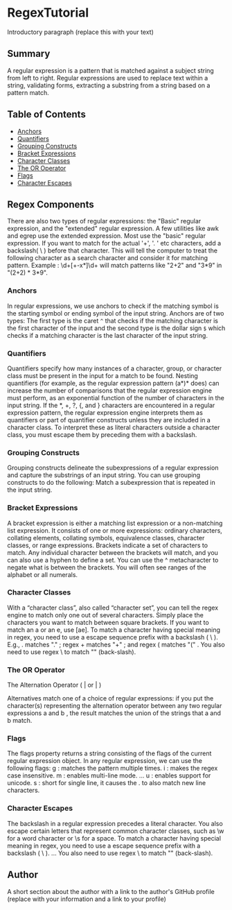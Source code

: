 # RegexTutorial

Introductory paragraph (replace this with your text)

## Summary

A regular expression is a pattern that is matched against a subject string from left to right.
Regular expressions are used to replace text within a string, validating forms, extracting a
substring from a string based on a pattern match.

## Table of Contents

- [Anchors](#anchors)
- [Quantifiers](#quantifiers)
- [Grouping Constructs](#grouping-constructs)
- [Bracket Expressions](#bracket-expressions)
- [Character Classes](#character-classes)
- [The OR Operator](#the-or-operator)
- [Flags](#flags)
- [Character Escapes](#character-escapes)

## Regex Components

There are also two types of regular expressions: the "Basic" regular expression, and
the "extended" regular expression. A few utilities like awk and egrep use the extended
expression. Most use the "basic" regular expression. If you want to match for the
actual '+', '. ' etc characters, add a backslash( \ ) before that character. This
will tell the computer to treat the following character as a search character and
consider it for matching pattern. Example : \d+[\+-x\*]\d+ will match patterns
like "2+2" and "3*9" in "(2+2) * 3\*9".

### Anchors

In regular expressions, we use anchors to check if the matching symbol is the
starting symbol or ending symbol of the input string. Anchors are of two types:
The first type is the caret `^` that checks if the matching character is the first
character of the input and the second type is the dollar sign `$` which checks if a matching
character is the last character of the input string.

### Quantifiers

Quantifiers specify how many instances of a character, group, or character class must be present in the input for a match to be found.
Nesting quantifiers (for example, as the regular expression pattern (a*)* does) can increase the number of comparisons that the
regular expression engine must perform, as an exponential function of the number of characters in the input string.
If the \*, +, ?, {, and } characters are encountered in a regular expression pattern, the regular expression engine
interprets them as quantifiers or part of quantifier constructs unless they are included in a character class. To
interpret these as literal characters outside a character class, you must escape them by preceding them with a backslash.

### Grouping Constructs

Grouping constructs delineate the subexpressions of a regular expression and capture the substrings
of an input string. You can use grouping constructs to do the following: Match a subexpression that
is repeated in the input string.

### Bracket Expressions

A bracket expression is either a matching list expression or a non-matching list expression.
It consists of one or more expressions: ordinary characters, collating elements, collating
symbols, equivalence classes, character classes, or range expressions. Brackets indicate a
set of characters to match. Any individual character between the brackets will match, and
you can also use a hyphen to define a set. You can use the ^ metacharacter to negate what
is between the brackets. You will often see ranges of the alphabet or all numerals.

### Character Classes

With a “character class”, also called “character set”, you can tell the regex engine
to match only one out of several characters. Simply place the characters you want to
match between square brackets. If you want to match an a or an e, use [ae]. To match
a character having special meaning in regex, you need to use a escape sequence prefix
with a backslash ( \ ). E.g., \. matches "." ; regex \+ matches "+" ; and
regex \( matches "(" . You also need to use regex \\ to match "\" (back-slash).

### The OR Operator

The Alternation Operator ( | or \| )

Alternatives match one of a choice of regular expressions: if you put the character(s) representing the alternation operator between any two regular expressions a and b , the result matches the union of the strings that a and b match.

### Flags

The flags property returns a string consisting of the flags of the current regular expression object.
In any regular expression, we can use the following flags:
g : matches the pattern multiple times.
i : makes the regex case insensitive.
m : enables multi-line mode. ...
u : enables support for unicode.
s : short for single line, it causes the . to also match new line characters.

### Character Escapes

The backslash in a regular expression precedes a literal character. You also escape
certain letters that represent common character classes, such as \w for a word
character or \s for a space. To match a character having special meaning in
regex, you need to use a escape sequence prefix with a backslash ( \ ). ...
You also need to use regex \\ to match "\" (back-slash).

## Author

A short section about the author with a link to the author's GitHub profile (replace with your information and a link to your profile)
